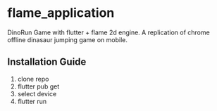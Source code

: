 # flame_application

DinoRun Game with flutter + flame 2d engine. A replication of chrome offline dinasaur jumping game on mobile.

## Installation Guide

1. clone repo
2. flutter pub get
3. select device
4. flutter run
